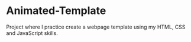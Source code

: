 # Animated-Template
Project where I practice create a webpage template using my HTML, CSS and JavaScript skills.
